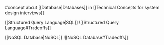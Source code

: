 #concept about [[Database|Databases]] in [[Technical Concepts for system design interviews]]

[[Structured Query Language|SQL]]
![[Structured Query Language#Tradeoffs]]

[[NoSQL Database|NoSQL]]
![[NoSQL Database#Tradeoffs]]
